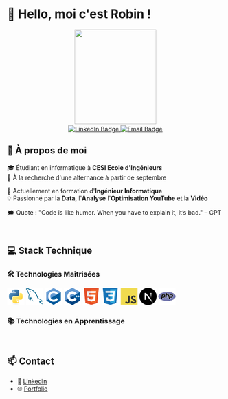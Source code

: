 # 👋 Hello, moi c'est Robin !

<div id="header" align="center">
  <img src="https://media0.giphy.com/media/v1.Y2lkPTc5MGI3NjExc2xoajRrYWN2Mno3dDg4NjRwZHVkcGowcWo1cjV3cmc4ZTZyNHhzayZlcD12MV9pbnRlcm5hbF9naWZfYnlfaWQmY3Q9cw/kXixecGzl2gBlpO4SQ/giphy.gif" width="190" height="220"/>
</div>

<div id="badges" align="center">
  <a href="https://www.linkedin.com/in/robin-noiret-54bab9224/" target="_blank">
    <img src="https://img.shields.io/badge/LinkedIn-blue?style=for-the-badge&logo=linkedin&logoColor=white" alt="LinkedIn Badge"/>
  </a>
  <a href="mailto:[robin.noiret2@gmail.com]" target="_blank">
    <img src="https://img.shields.io/badge/Email-D14836?style=for-the-badge&logo=gmail&logoColor=white" alt="Email Badge"/>
  </a>
</div>

## 🚀 À propos de moi

🎓 Étudiant en informatique à **CESI Ecole d'Ingénieurs**  
💼 À la recherche d'une alternance à partir de septembre

🌱 Actuellement en formation d'**Ingénieur Informatique**<br>
💡 Passionné par la **Data**, l'**Analyse** l'**Optimisation YouTube** et la **Vidéo**

🗯️ Quote : "Code is like humor. When you have to explain it, it’s bad." – GPT

<br>

## 💻 Stack Technique

### 🛠 Technologies Maîtrisées
<p align="left">
  <img src="https://raw.githubusercontent.com/devicons/devicon/master/icons/python/python-original.svg" alt="python" width="40" height="40"/>
  <img src="https://raw.githubusercontent.com/devicons/devicon/master/icons/mysql/mysql-original.svg" alt="sql" width="40" height="40"/>
  <img src="https://raw.githubusercontent.com/devicons/devicon/master/icons/c/c-original.svg" alt="c" width="40" height="40"/>
  <img src="https://raw.githubusercontent.com/devicons/devicon/master/icons/cplusplus/cplusplus-original.svg" alt="cpp" width="40" height="40"/>
  <img src="https://raw.githubusercontent.com/devicons/devicon/master/icons/html5/html5-original.svg" alt="html5" width="40" height="40"/>
  <img src="https://raw.githubusercontent.com/devicons/devicon/master/icons/css3/css3-original.svg" alt="css3" width="40" height="40"/>
  <img src="https://raw.githubusercontent.com/devicons/devicon/master/icons/javascript/javascript-original.svg" alt="javascript" width="40" height="40"/>
  <img src="https://raw.githubusercontent.com/devicons/devicon/master/icons/nextjs/nextjs-original.svg" alt="nextjs" width="40" height="40"/>
  <img src="https://raw.githubusercontent.com/devicons/devicon/master/icons/php/php-original.svg" alt="php" width="40" height="40"/>
</p>

### 📚 Technologies en Apprentissage
<p align="left">
</p>

<!--
## 📊 Statistiques GitHub

![Statistiques GitHub](https://github-readme-stats.vercel.app/api?username=RobinNoiret&show_icons=true&theme=radical)
-->
<br>

## 📫 Contact

- 💼 [LinkedIn](https://www.linkedin.com/in/robin-noiret-54bab9224/)
- 🌐 [Portfolio](https://robinnoiret.fr/)
